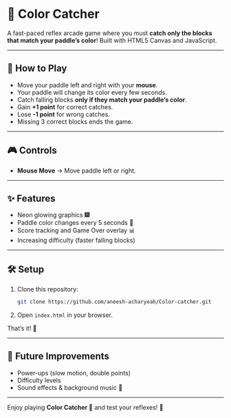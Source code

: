 # 🎨 Color Catcher
 
A fast-paced reflex arcade game where you must **catch only the blocks that match your paddle’s color**! Built with HTML5 Canvas and JavaScript.

---

## 🚀 How to Play
- Move your paddle left and right with your **mouse**.
- Your paddle will change its color every few seconds.
- Catch falling blocks **only if they match your paddle’s color**.
- Gain **+1 point** for correct catches.
- Lose **-1 point** for wrong catches.
- Missing 3 correct blocks ends the game.

---

## 🎮 Controls
- **Mouse Move** → Move paddle left or right.

---

## ✨ Features
- Neon glowing graphics 🎆
- Paddle color changes every 5 seconds 🎨
- Score tracking and Game Over overlay 📊
- Increasing difficulty (faster falling blocks)

---

## 🛠️ Setup
1. Clone this repository:
   ```bash
   git clone https://github.com/aneesh-acharyeah/Color-catcher.git
   ```
2. Open `index.html` in your browser.

That’s it! 🎉

---

## 🔮 Future Improvements
- Power-ups (slow motion, double points)
- Difficulty levels
- Sound effects & background music 🎵

---

Enjoy playing **Color Catcher 🎨** and test your reflexes! 🚀
